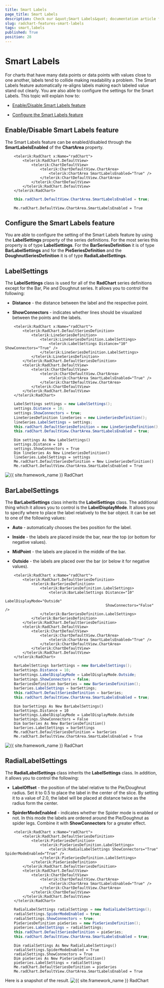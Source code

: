 ```yaml
---
title: Smart Labels
page_title: Smart Labels
description: Check our &quot;Smart Labels&quot; documentation article for the RadChart {{ site.framework_name }} control.
slug: radchart-features-smart-labels
tags: smart,labels
published: True
position: 28
---
```


# Smart Labels



For charts that have many data points or data points with values close to one another, labels tend to collide making readability a problem. The Smart Labels feature automatically re-aligns labels making each labeled value stand out clearly. You are also able to configure the settings for the Smart Labels. This topic will explain how to:

* [Enable/Disable Smart Labels feature](#Enable_Disable_Smart_Labels_feature)

* [Configure the Smart Labels feature](#Configure_the_Smart_Labels_feature)

## Enable/Disable Smart Labels feature

The Smart Labels feature can be enabled/disabled through the __SmartLabelsEnabled__ of the __ChartArea__ property.



```XAML
	<telerik:RadChart x:Name="radChart">
	    <telerik:RadChart.DefaultView>
	        <telerik:ChartDefaultView>
	            <telerik:ChartDefaultView.ChartArea>
	                <telerik:ChartArea SmartLabelsEnabled="True" />
	            </telerik:ChartDefaultView.ChartArea>
	        </telerik:ChartDefaultView>
	    </telerik:RadChart.DefaultView>
	</telerik:RadChart>
```





```C#
	this.radChart.DefaultView.ChartArea.SmartLabelsEnabled = true;
```





```VB.NET
	Me.radChart.DefaultView.ChartArea.SmartLabelsEnabled = True
```



## Configure the Smart Labels feature

You are able to configure the setting of the Smart Labels feature by using the __LabelSettings__ property of the series definitions. For the most series this property is of type __LabelSettings__. For the __BarSeriesDefinition__ it is of type __BarLabelSettings__ and for the __PieSeriesDefinition__ and the __DoughnutSeriesDefinition__ it is of type __RadialLabelSettings__.

## LabelSettings

The __LabelSettings__ class is used for all of the __RadChart__ series definitions except for the Bar, Pie and Doughnut series. It allows you to control the following:

* __Distance__ - the distance between the label and the respective point.

* __ShowConnectors__ - indicates whether lines should be visualized between the points and the labels.



```XAML
	<telerik:RadChart x:Name="radChart">
	    <telerik:RadChart.DefaultSeriesDefinition>
	        <telerik:LineSeriesDefinition>
	            <telerik:LineSeriesDefinition.LabelSettings>
	                <telerik:LabelSettings Distance="10" ShowConnectors="True" />
	            </telerik:LineSeriesDefinition.LabelSettings>
	        </telerik:LineSeriesDefinition>
	    </telerik:RadChart.DefaultSeriesDefinition>
	    <telerik:RadChart.DefaultView>
	        <telerik:ChartDefaultView>
	            <telerik:ChartDefaultView.ChartArea>
	                <telerik:ChartArea SmartLabelsEnabled="True" />
	            </telerik:ChartDefaultView.ChartArea>
	        </telerik:ChartDefaultView>
	    </telerik:RadChart.DefaultView>
	</telerik:RadChart>
```





```C#
	LabelSettings settings = new LabelSettings();
	settings.Distance = 10;
	settings.ShowConnectors = true;
	LineSeriesDefinition lineSeries = new LineSeriesDefinition();
	lineSeries.LabelSettings = settings;
	this.radChart.DefaultSeriesDefinition = new LineSeriesDefinition();
	this.radChart.DefaultView.ChartArea.SmartLabelsEnabled = true;
```





```VB.NET
	Dim settings As New LabelSettings()
	settings.Distance = 10
	settings.ShowConnectors = True
	Dim lineSeries As New LineSeriesDefinition()
	lineSeries.LabelSettings = settings
	Me.radChart.DefaultSeriesDefinition = New LineSeriesDefinition()
	Me.radChart.DefaultView.ChartArea.SmartLabelsEnabled = True
```
    
    

![{{ site.framework_name }} RadChart  ](images/RadChart_Features_SmartLabels_01.png)

## BarLabelSettings

The __BarLabelSettings__ class inherits the __LabelSettings__ class. The additional thing which it allows you to control is the __LabelDisplayMode__. It allows you to specify where to place the label relatively to the bar object. It can be set to one of the following values:

* __Auto__ - automatically chooses the bes position for the label.

* __Inside__ - the labels are placed inside the bar, near the top (or bottom for negative values).

* __MidPoint__ - the labels are placed in the middle of the bar.

* __Outside__ - the labels are placed over the bar (or below it for negative values).



```XAML
	<telerik:RadChart x:Name="radChart">
	    <telerik:RadChart.DefaultSeriesDefinition>
	        <telerik:BarSeriesDefinition>
	            <telerik:BarSeriesDefinition.LabelSettings>
	                <telerik:BarLabelSettings Distance="10"
	                                          LabelDisplayMode="Outside"
	                                          ShowConnectors="False" />
	            </telerik:BarSeriesDefinition.LabelSettings>
	        </telerik:BarSeriesDefinition>
	    </telerik:RadChart.DefaultSeriesDefinition>
	    <telerik:RadChart.DefaultView>
	        <telerik:ChartDefaultView>
	            <telerik:ChartDefaultView.ChartArea>
	                <telerik:ChartArea SmartLabelsEnabled="True" />
	            </telerik:ChartDefaultView.ChartArea>
	        </telerik:ChartDefaultView>
	    </telerik:RadChart.DefaultView>
	</telerik:RadChart>
```





```C#
	BarLabelSettings barSettings = new BarLabelSettings();
	barSettings.Distance = 10;
	barSettings.LabelDisplayMode = LabelDisplayMode.Outside;
	barSettings.ShowConnectors = false;
	BarSeriesDefinition barSeries = new BarSeriesDefinition();
	barSeries.LabelSettings = barSettings;
	this.radChart.DefaultSeriesDefinition = barSeries;
	this.radChart.DefaultView.ChartArea.SmartLabelsEnabled = true;
```





```VB.NET
	Dim barSettings As New BarLabelSettings()
	barSettings.Distance = 10
	barSettings.LabelDisplayMode = LabelDisplayMode.Outside
	barSettings.ShowConnectors = False
	Dim barSeries As New BarSeriesDefinition()
	barSeries.LabelSettings = barSettings
	Me.radChart.DefaultSeriesDefinition = barSeries
	Me.radChart.DefaultView.ChartArea.SmartLabelsEnabled = True
```

    
![{{ site.framework_name }} RadChart  ](images/RadChart_Features_SmartLabels_02.png)

## RadialLabelSettings

The __RadialLabelSettings__ class inherits the __LabelSettings__ class. In addition, it allows you to control the following:

* __LabelOffset__ - the position of the label relative to the Pie/Doughnut radius. Set it to 0.5 to place the label in the center of the slice. By setting it to a value of 2.0, the label will be placed at distance twice as the radius form the center.

* __SpirderModeEnabled__ - indicates whether the Spider mode is enabled or not. In this mode the labels are ordered around the Pie/Doughnut as spider legs. Combine it with __ShowConnectors__ for a greater effect.



```XAML
	<telerik:RadChart x:Name="radChart">
	    <telerik:RadChart.DefaultSeriesDefinition>
	        <telerik:PieSeriesDefinition>
	            <telerik:PieSeriesDefinition.LabelSettings>
	                <telerik:RadialLabelSettings ShowConnectors="True" SpiderModeEnabled="True" />
	            </telerik:PieSeriesDefinition.LabelSettings>
	        </telerik:PieSeriesDefinition>
	    </telerik:RadChart.DefaultSeriesDefinition>
	    <telerik:RadChart.DefaultView>
	        <telerik:ChartDefaultView>
	            <telerik:ChartDefaultView.ChartArea>
	                <telerik:ChartArea SmartLabelsEnabled="True" />
	            </telerik:ChartDefaultView.ChartArea>
	        </telerik:ChartDefaultView>
	    </telerik:RadChart.DefaultView>
	</telerik:RadChart>
```




```C#
	RadialLabelSettings radialSettings = new RadialLabelSettings();
	radialSettings.SpiderModeEnabled = true;
	radialSettings.ShowConnectors = true;
	PieSeriesDefinition pieSeries = new PieSeriesDefinition();
	pieSeries.LabelSettings = radialSettings;
	this.radChart.DefaultSeriesDefinition = pieSeries;
	this.radChart.DefaultView.ChartArea.SmartLabelsEnabled = true;
```




```VB.NET
	Dim radialSettings As New RadialLabelSettings()
	radialSettings.SpiderModeEnabled = True
	radialSettings.ShowConnectors = True
	Dim pieSeries As New PieSeriesDefinition()
	pieSeries.LabelSettings = radialSettings
	Me.radChart.DefaultSeriesDefinition = pieSeries
	Me.radChart.DefaultView.ChartArea.SmartLabelsEnabled = True
```

Here is a snapshot of the result.
 ![{{ site.framework_name }} RadChart  ](images/RadChart_Features_SmartLabels_03.png)
